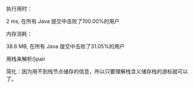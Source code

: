 执行用时：

2 ms, 在所有 Java 提交中击败了100.00%的用户 

内存消耗：

38.6 MB, 在所有 Java 提交中击败了31.05%的用户

用栈来解析()pair

简化：因为用不到栈节点储存的信息，所以只要理解栈含义储存栈的游标就可以了。
